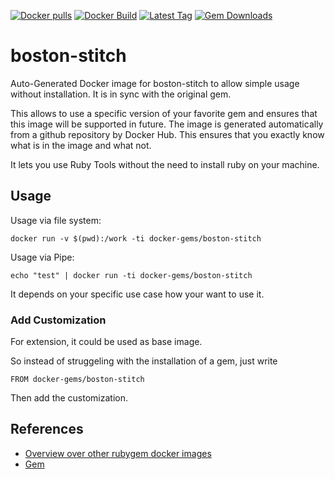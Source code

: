 [![Docker pulls](https://img.shields.io/docker/pulls/rubygem/boston-stitch.svg)](https://hub.docker.com/r/rubygem/boston-stitch/)
[![Docker Build](https://img.shields.io/docker/automated/rubygem/boston-stitch.svg)](https://hub.docker.com/r/rubygem/boston-stitch/)
[![Latest Tag](https://img.shields.io/github/tag/docker-rubygem/boston-stitch.svg)](https://hub.docker.com/r/rubygem/boston-stitch/)
[![Gem Downloads](https://img.shields.io/gem/dt/boston-stitch.svg)](https://rubygems.org/gems/boston-stitch/)
# boston-stitch

Auto-Generated Docker image for boston-stitch to allow simple usage without installation.
It is in sync with the original gem.

This allows to use a specific version of your favorite gem and ensures that this image will be supported in future.
The image is generated automatically from a github repository by Docker Hub.
This ensures that you exactly know what is in the image and what not.

It lets you use Ruby Tools without the need to install ruby on your machine.

## Usage

Usage via file system:

`docker run -v $(pwd):/work -ti docker-gems/boston-stitch`

Usage via Pipe:

`echo "test" | docker run -ti docker-gems/boston-stitch`

It depends on your specific use case how your want to use it.

### Add Customization

For extension, it could be used as base image.

So instead of struggeling with the installation of a gem, just write

`FROM docker-gems/boston-stitch`

Then add the customization.

## References

 - [Overview over other rubygem docker images](https://github.com/thinkbot/docker-rubygem)
 - [Gem](https://rubygems.org/gems/boston-stitch/)
